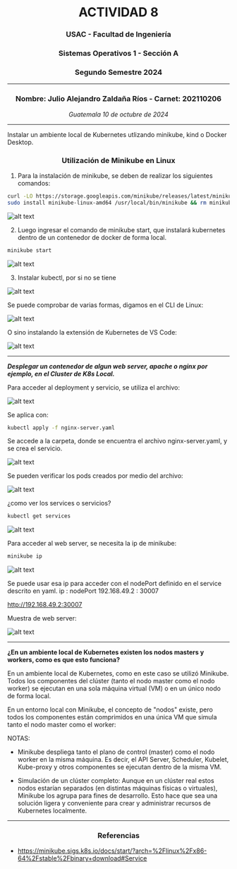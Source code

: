 # <div align="center">ACTIVIDAD 8</div>
### <div align="center">USAC - Facultad de Ingeniería</div>
### <div align="center">Sistemas Operativos 1 - Sección A</div>
### <div align="center">Segundo Semestre 2024</div>
___

### <div align="center">Nombre: Julio Alejandro Zaldaña Ríos - Carnet: 202110206</div>
*<div align="center">Guatemala 10 de octubre de 2024</div>*

___

Instalar un ambiente local de Kubernetes utlizando minikube, kind o Docker Desktop.

### **<div align="center">Utilización de Minikube en Linux</div>**

1. Para la instalación de minikube, se deben de realizar los siguientes comandos:

```bash
curl -LO https://storage.googleapis.com/minikube/releases/latest/minikube-linux-amd64
sudo install minikube-linux-amd64 /usr/local/bin/minikube && rm minikube-linux-amd64
```

![alt text](./images/installation.png)

2. Luego ingresar el comando de minikube start, que instalará kubernetes dentro de un contenedor de docker de forma local.

```bash
minikube start
```
![alt text](./images/minikube.png)

3. Instalar kubectl, por si no se tiene

![alt text](./images/kubectl.png)

Se puede comprobar de varias formas, digamos en el CLI de Linux:

![alt text](./images/c1.png)

O sino instalando la extensión de Kubernetes de VS Code:

![alt text](./images/k8s.png)
___

***Desplegar un contenedor de algun web server, apache o nginx por ejemplo, en el Cluster de K8s Local.***

Para acceder al deployment y servicio, se utiliza el archivo: 

![alt text](./images/yaml.png)

Se aplica con:

```bash
kubectl apply -f nginx-server.yaml
```

Se accede a la carpeta, donde se encuentra el archivo nginx-server.yaml, y se crea el servicio.

![alt text](./images/acc.png)

Se pueden verificar los pods creados por medio del archivo:

![alt text](./images/pods.png)

¿como ver los services o servicios?

```bash
kubectl get services
```

![alt text](./images/services.png)

Para acceder al web server, se necesita la ip de minikube:

```bash
minikube ip
```
![alt text](./images/ip.png)

Se puede usar esa ip para acceder con el nodePort definido en el service descrito en yaml.
ip : nodePort
192.168.49.2 : 30007

http://192.168.49.2:30007

Muestra de web server:

![alt text](./images/nginx.png)

___

**¿En un ambiente local de Kubernetes existen los nodos masters y workers, como es que esto funciona?**

En un ambiente local de Kubernetes, como en este caso se utilizó Minikube. Todos los componentes del clúster (tanto el nodo master como el nodo worker) se ejecutan en una sola máquina virtual (VM) o en un único nodo de forma local. 

En un entorno local con Minikube, el concepto de "nodos" existe, pero todos los componentes están comprimidos en una única VM que simula tanto el nodo master como el worker:

NOTAS:

* Minikube despliega tanto el plano de control (master) como el nodo worker en la misma máquina. Es decir, el API Server, Scheduler, Kubelet, Kube-proxy y otros componentes se ejecutan dentro de la misma VM.

* Simulación de un clúster completo: Aunque en un clúster real estos nodos estarían separados (en distintas máquinas físicas o virtuales), Minikube los agrupa para fines de desarrollo. Esto hace que sea una solución ligera y conveniente para crear y administrar recursos de Kubernetes localmente.
___

### **<div align="center">Referencias</div>**


- https://minikube.sigs.k8s.io/docs/start/?arch=%2Flinux%2Fx86-64%2Fstable%2Fbinary+download#Service

